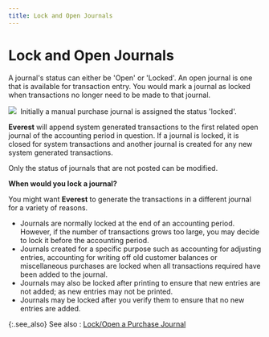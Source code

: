 ```yaml
---
title: Lock and Open Journals
---
```


# Lock and Open Journals


A journal's status can either be 'Open' or 'Locked'. An open journal  is one that is available for transaction entry. You would mark a journal  as locked when transactions no longer need to be made to that journal.


![]({{site.acc_baseurl}}/img/note.gif)  Initially  a manual purchase journal is assigned the status 'locked'.


**Everest** will append system generated  transactions to the first related open journal of the accounting period  in question. If a journal is locked, it is closed for system transactions  and another journal is created for any new system generated transactions.


Only the status of journals that are not posted can be modified.


**When would you lock a journal?**


You might want **Everest** to generate  the transactions in a different journal for a variety of reasons.

- Journals are  normally locked at the end of an accounting period. However, if the number  of transactions grows too large, you may decide to lock it before the  accounting period.
- Journals created  for a specific purpose such as accounting for adjusting entries, accounting  for writing off old customer balances or miscellaneous purchases are locked  when all transactions required have been added to the journal.
- Journals may  also be locked after printing to ensure that new entries are not added;  as new entries may not be printed.
- Journals may  be locked after you verify them to ensure that no new entries are added.



{:.see_also}
See also
: [Lock/Open  a Purchase Journal]({{site.acc_baseurl}}/purchasing/purchase-jrnl-proc/common-jrnl-proc/close_open_a_purchase_journal.html)

